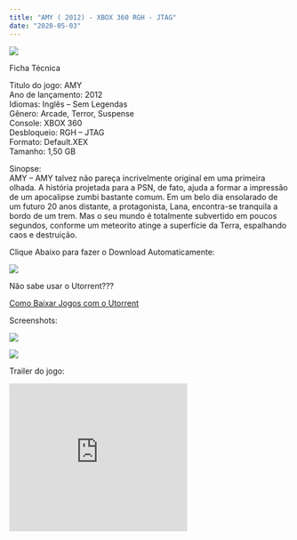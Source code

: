 ```yaml
---
title: "AMY ( 2012) - XBOX 360 RGH - JTAG"
date: "2020-05-03"
---
```


[![](https://4.bp.blogspot.com/-zsfjaVe9RWY/XqthO5wxHJI/AAAAAAAAF30/HuqNMyc9CcEU8uAswZG-eTRQ2mQjOVJfgCLcBGAsYHQ/s320/Amy_PC_Jaquette_002-219x300.jpg)](https://4.bp.blogspot.com/-zsfjaVe9RWY/XqthO5wxHJI/AAAAAAAAF30/HuqNMyc9CcEU8uAswZG-eTRQ2mQjOVJfgCLcBGAsYHQ/s1600/Amy_PC_Jaquette_002-219x300.jpg)

Ficha Técnica

Titulo do jogo: AMY  
Ano de lançamento: 2012  
Idiomas: Inglês – Sem Legendas  
Gênero: Arcade, Terror, Suspense  
Console: XBOX 360  
Desbloqueio: RGH – JTAG  
Formato: Default.XEX  
Tamanho: 1,50 GB

Sinopse:  
AMY – AMY talvez não pareça incrivelmente original em uma primeira olhada. A história projetada para a PSN, de fato, ajuda a formar a impressão de um apocalipse zumbi bastante comum. Em um belo dia ensolarado de um futuro 20 anos distante, a protagonista, Lana, encontra-se tranquila a bordo de um trem. Mas o seu mundo é totalmente subvertido em poucos segundos, conforme um meteorito atinge a superfície da Terra, espalhando caos e destruição.

Clique Abaixo para fazer o Download Automaticamente:

[![](https://1.bp.blogspot.com/-ZiyKr4TPKHg/XqoHsQG1YpI/AAAAAAAAFU0/2TSF5tAU16YCRCDeI6UL7VZxWtpmWQ_cQCPcBGAYYCw/s1600/MAGNET-LINK-300x77.png)](https://zee.gl/6Q1c)

Não sabe usar o Utorrent???

[Como Baixar Jogos com o Utorrent](https://ultragames-torrents.blogspot.com/2020/04/como-baixar-jogos-com-o-utorrent.html)

Screenshots:

[![](https://1.bp.blogspot.com/-_ewLwDIoRs0/Xqtixud6xLI/AAAAAAAAF4M/MwZAb7mqCE4pvg5VSf_aK62WgnKDn7tGQCEwYBhgL/s1600/amy-20110622041226559-300x169.jpg)](https://1.bp.blogspot.com/-_ewLwDIoRs0/Xqtixud6xLI/AAAAAAAAF4M/MwZAb7mqCE4pvg5VSf_aK62WgnKDn7tGQCEwYBhgL/s1600/amy-20110622041226559-300x169.jpg)

[![](https://1.bp.blogspot.com/-n4V5mziDOlU/XqtixsSnz_I/AAAAAAAAF4I/7pEQJxSM9Jk2XcIRo4mmW5mvXW45eNiRgCEwYBhgL/s1600/1832760-623148_20120117_005-300x169.jpg)](https://1.bp.blogspot.com/-n4V5mziDOlU/XqtixsSnz_I/AAAAAAAAF4I/7pEQJxSM9Jk2XcIRo4mmW5mvXW45eNiRgCEwYBhgL/s1600/1832760-623148_20120117_005-300x169.jpg)

Trailer do jogo:

<iframe width="320" height="266" class="YOUTUBE-iframe-video" data-thumbnail-src="https://i.ytimg.com/vi/GzLK7u5LYZw/0.jpg" src="https://www.youtube.com/embed/GzLK7u5LYZw?feature=player_embedded" frameborder="0" allowfullscreen></iframe>
